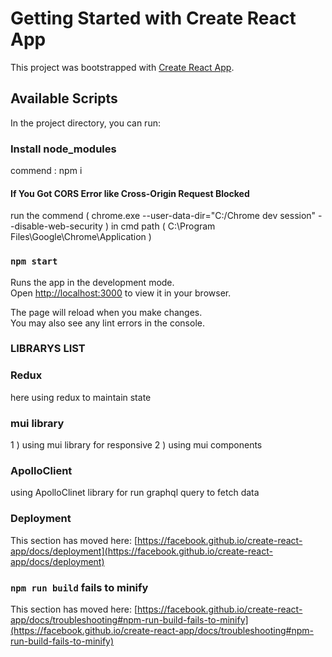 # Getting Started with Create React App

This project was bootstrapped with [Create React App](https://github.com/facebook/create-react-app).

## Available Scripts

In the project directory, you can run:
### Install node_modules 
commend : npm i
#### If You Got CORS Error like Cross-Origin Request Blocked
run the commend ( chrome.exe --user-data-dir="C:/Chrome dev session" --disable-web-security ) in cmd path ( C:\Program Files\Google\Chrome\Application )
### `npm start`

Runs the app in the development mode.\
Open [http://localhost:3000](http://localhost:3000) to view it in your browser.

The page will reload when you make changes.\
You may also see any lint errors in the console.
### LIBRARYS LIST
### Redux
here using redux to maintain state
### mui library
1 ) using mui library for responsive
2 ) using mui components
### ApolloClient
using ApolloClinet library for run graphql query to fetch data




### Deployment

This section has moved here: [https://facebook.github.io/create-react-app/docs/deployment](https://facebook.github.io/create-react-app/docs/deployment)

### `npm run build` fails to minify

This section has moved here: [https://facebook.github.io/create-react-app/docs/troubleshooting#npm-run-build-fails-to-minify](https://facebook.github.io/create-react-app/docs/troubleshooting#npm-run-build-fails-to-minify)
